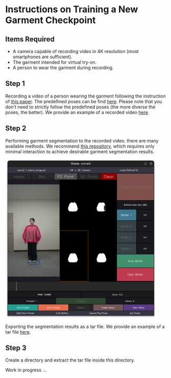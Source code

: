 # Instructions on Training a New Garment Checkpoint

## Items Required
- A camera capable of recording video in 4K resolution (most smartphones are sufficient).
- The garment intended for virtual try-on.
- A person to wear the garment during recording.

## Step 1
Recording a video of a person wearing the garment following the instruction of [this paper](https://arxiv.org/abs/2506.10468).
The predefined poses can be find [here](assets/pose_guidance/symmetric.pdf).
Please note that you don't need to strictly follow the predefined poses (the more diverse the poses, the better).
We provide an example of a recorded video [here](https://huggingface.co/datasets/wuzaiqiang/Per-GarmentDataset/blob/main/example_video.mp4).

## Step 2
Performing garment segmentation to the recorded video.
there are many available methods. We recommend [this repository](https://github.com/heyoeyo/muggled_sam), which requires only minimal interaction to achieve desirable garment segmentation results.

<img src="assets/demo/Screenshot.png" alt="Description" height="500" />


Exporting the segmentation results as a tar file. We provide an example of a tar file [here](https://huggingface.co/datasets/wuzaiqiang/Per-GarmentDataset/blob/main/example_video/000_obj1_0_to_2135_frames.tar).

## Step 3
Create a directory and extract the tar file inside this directory.

Work in progress ...